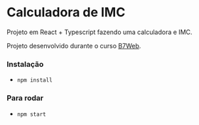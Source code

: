 # Calculadora de IMC

Projeto em React + Typescript 
fazendo uma calculadora e IMC.

Projeto desenvolvido durante o curso
[B7Web](https://b7web.com.br/).

### Instalação
- `npm install`

### Para rodar
- `npm start`
